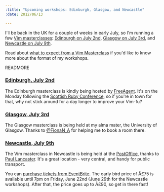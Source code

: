 ```yaml
--- 
:title: "Upcoming workshops: Edinburgh, Glasgow, and Newcastle"
:date: 2012/06/13

---
```


I'll be back in the UK for a couple of weeks in early July, so I'm running a few [Vim masterclasses][workshops]: [Edinburgh on July 2nd][ed], [Glasgow on July 3rd][gl], and [Newcastle on July 9th][ne].

Read about [what to expect from a Vim Masterclass][expect] if you'd like to know more about the format of my workshops.

[workshops]: http://vimcasts.eventbrite.com
[expect]: http://vimcasts.org/blog/2012/02/what-to-expect-from-a-vimcasts-workshop/
[ed]: http://edinburgh-vimcasts-eve-1.eventbrite.com/
[gl]: http://glasgow-vimcasts-eve-1.eventbrite.com/
[ne]: http://newcastle-vimcasts-eve-1.eventbrite.com/


READMORE

### [Edinburgh, July 2nd][ed]

The Edinburgh masterclass is kindly being hosted by [FreeAgent][]. It's on the Monday following the [Scottish Ruby Conference][src], so if you're in town for that, why not stick around for a day longer to improve your Vim-fu?

### [Glasgow, July 3rd][gl]

The Glasgow masterclass is being held at my alma mater, the University of Glasgow. Thanks to [@FionaN_A](http://twitter.com/FionaN_A) for helping me to book a room there.

### [Newcastle, July 9th][ne]

The Vim masterclass in Newcastle is being held at the [PostOffice][postoffice], thanks to [Paul Lancaster](http://twitter.com/lordlancaster). It's a great location - very central, and handy for public transport.

You can [purchase tickets from EventBrite][workshops]. The early bird price of Â£75 is available until 7pm on Friday, June 22nd (June 29th for the Newcastle workshops). After that, the price goes up to Â£90, so get in there fast!

[ed]: http://edinburgh-vimcasts-eve-1.eventbrite.com/
[gl]: http://glasgow-vimcasts-eve-1.eventbrite.com/
[ne]: http://newcastle-vimcasts-eve-1.eventbrite.com/
[FreeAgent]: http://freeagent.com
[src]: http://scottishrubyconference.com/
[postoffice]: http://plandigital.wordpress.com/postoffice/
[workshops]: http://vimcasts.eventbrite.com